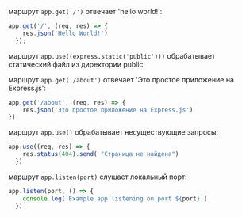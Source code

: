 маршрут ```app.get('/')```
отвечает 'hello world!':
```typescript
app.get('/', (req, res) => { 
    res.json('Hello World!')
  });
```

маршрут ```app.use((express.static('public')))```
обрабатывает статический файл из директории public

маршрут ```app.get('/about')```
отвечает 'Это простое приложение на Express.js':
``` typescript
app.get('/about', (req, res) => {
    res.json('Это простое приложение на Express.js')
})
```

маршрут ``` app.use() ```
обрабатывает несуществующие запросы:
``` typescript
app.use((req, res) => {
    res.status(404).send( "Страница не найдена")
  })
```

маршрут ```app.listen(port)```
слушает локальный порт:
``` typescript
app.listen(port, () => {
    console.log(`Example app listening on port ${port}`)
  })
```

